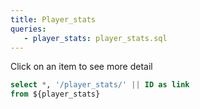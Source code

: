 ```yaml
---
title: Player_stats
queries:
   - player_stats: player_stats.sql
---
```


Click on an item to see more detail


```sql player_stats_with_link
select *, '/player_stats/' || ID as link
from ${player_stats}
```

<DataTable data={player_stats_with_link} link=link/>
